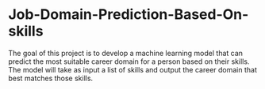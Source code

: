 # Job-Domain-Prediction-Based-On-skills
The goal of this project is to develop a machine learning model that can predict the most suitable career domain for a person based on their skills. The model will take as input a list of skills and output the career domain that best matches those skills. 
